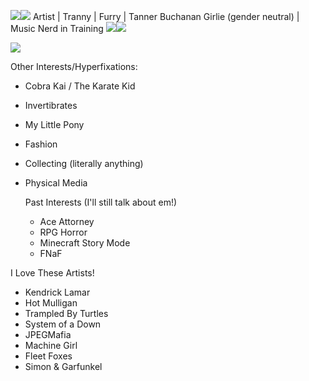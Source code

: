 
<img src="https://files.catbox.moe/u9d1p2.gif"><img src="https://files.catbox.moe/qupc0s.gif"> Artist | Tranny | Furry | Tanner Buchanan Girlie (gender neutral) | Music Nerd in Training <img src="https://files.catbox.moe/qupc0s.gif"><img src="https://files.catbox.moe/u9d1p2.gif">



<img src="https://64.media.tumblr.com/932099fb4b685088ecbab20b71377880/1aa1f564141726a7-1f/s1280x1920/a0c83994de3a2dacb46f9b366b988cfe0612e66e.gif"> 


Other Interests/Hyperfixations:
- Cobra Kai / The Karate Kid
- Invertibrates
- My Little Pony
- Fashion
- Collecting (literally anything)
- Physical Media

  Past Interests (I'll still talk about em!)
  - Ace Attorney
  - RPG Horror
  - Minecraft Story Mode
  - FNaF

I Love These Artists! 
- Kendrick Lamar
- Hot Mulligan
- Trampled By Turtles
- System of a Down
- JPEGMafia
- Machine Girl
- Fleet Foxes
- Simon & Garfunkel

<!---
Yeentennae/Yeentennae is a ✨ special ✨ repository because its `README.md` (this file) appears on your GitHub profile.
You can click the Preview link to take a look at your changes.
--->
